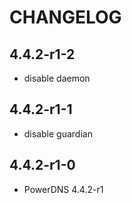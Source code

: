 # CHANGELOG

## 4.4.2-r1-2
 - disable daemon

## 4.4.2-r1-1
 - disable guardian

## 4.4.2-r1-0
 - PowerDNS 4.4.2-r1
